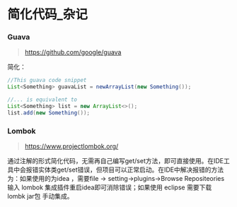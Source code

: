 # 简化代码_杂记

###  Guava

> https://github.com/google/guava

简化：

```java
//This guava code snippet
List<Something> guavaList = newArrayList(new Something());

//... is equivalent to
List<Something> list = new ArrayList<>();
list.add(new Something());
```

### Lombok

> https://www.projectlombok.org/

通过注解的形式简化代码，无需再自己编写get/set方法，即可直接使用。在IDE工具中会报错实体类get/set错误，但项目可以正常启动。在IDE中解决报错的方法为：如果使用的为idea ，需要file -> setting->plugins->Browse Repositeories 输入 lombok 集成插件重启idea即可消除错误；如果使用 eclipse 需要下载 lombk jar包 手动集成。